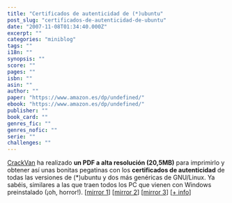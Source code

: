 ```yaml
---
title: "Certificados de autenticidad de (*)ubuntu"
post_slug: "certificados-de-autenticidad-de-ubuntu"
date: "2007-11-08T01:34:40.000Z"
excerpt: ""
categories: "miniblog"
tags: ""
i18n: ""
synopsis: ""
score: ""
pages: ""
isbn: ""
asin: ""
author: ""
paper: "https://www.amazon.es/dp/undefined/"
ebook: "https://www.amazon.es/dp/undefined/"
publisher: ""
book_card: ""
genres_fic: ""
genres_nofic: ""
serie: ""
challenges: ""
---
```


[CrackVan](http://blog.crackvan.net/) ha realizado **un PDF a alta resolución (20,5MB)** para imprimirlo y obtener así unas bonitas pegatinas con los **certificados de autenticidad** de todas las versiones de (\*)ubuntu y dos más genéricas de GNU/Linux. Ya sabéis, similares a las que traen todos los PC que vienen con Windows preinstalado (¡oh, horror!). \[[mirror 1](http://blog.crackvan.net/wp-content/ficheros/Ubuntu_Certificate_of_authenticity_Stickers_by_CrackVan_V2.zip)\] \[[mirror 2](http://fjp.es/files/Ubuntu_Certificate_of_authenticity_Stickers_by_CrackVan_V2.zip)\] \[[mirror 3](http://rapidshare.com/files/68189859/Ubuntu_Certificate_of_authenticity_Stickers_by_CrackVan_V2.zip.html)\] \[[\+ info](http://blog.crackvan.net/2007/11/07/certificados-de-autenticidad-ubuntu-kubuntu-gnulinux-en-pdf/)\]
